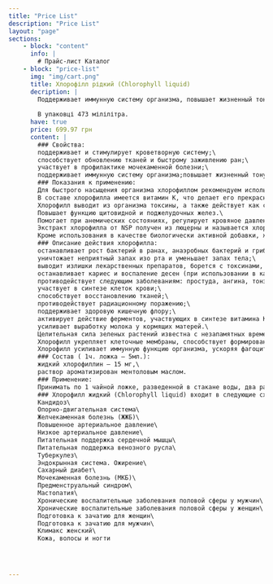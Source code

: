 ```yaml
---
title: "Price List"
description: "Price List"
layout: "page"
sections:
    - block: "content"
      info: |
        # Прайс-лист Каталог
    - block: "price-list"
      img: "img/cart.png"
      title: Хлорофілл рідкий (Chlorophyll liquid)
      decription: |
        Поддерживает иммунную систему организма, повышает жизненный тонус.
        
        В упаковці 473 мілілітра.
      have: true
      price: 699.97 грн
      content: |
        ### Свойства:
        поддерживает и стимулирует кроветворную систему;\
        способствует обновлению тканей и быстрому заживлению ран;\
        участвует в профилактике мочекаменной болезни;\
        поддерживает иммунную систему организма;повышает жизненный тонус.
        ### Показания к применению:
        Для быстрого насыщения организма хлорофиллом рекомендуем использовать Хлорофилл жидкий, для стойкого и пролонгированного эффекта  — Хлорофилл в капсулах.\
        В составе хлорофилла имеется витамин К, что делает его прекрасным средством для профилактики мочекаменной болезни, так как он сдерживает образование кристаллов оксалата кальция в моче.
        Хлорофилл выводит из организма токсины, а также действует как слабое мочегонное средство. Он обладает дезодорирующим свойством, в частности удаляет неприятный запах изо рта.\
        Повышает функцию щитовидной и поджелудочных желез.\
        Помогает при анемических состояниях, регулирует кровяное давление, усиливает работу кишечника, снижает нервозность. Хлорофилл необходим людям, по каким-либо причинам получающим мало солнечного света, офисным работникам и всем тем, кто безвыездно живет в крупных городах.\
        Экстракт хлорофилла от NSP получен из люцерны и называется хлорофиллином.\
        Кроме использования в качестве биологически активной добавки, жидкий хлорофилл может применяться для спринцевания при трихомонадном кольпите, а также для полоскания носоглотки при ЛОР-патологии.
        ### Описание действия хлорофилла:
        останавливает рост бактерий в ранах, анаэробных бактерий и грибков в кишечнике;\ 
        уничтожает неприятный запах изо рта и уменьшает запах тела;\
        выводит излишки лекарственных препаратов, борется с токсинами, дезактивирует многие канцерогены;
        останавливает кариес и воспаление десен (при использовании в качестве аппликаций);\
        противодействует следующим заболеваниям: простуда, ангина, тонзилит, пиорея, гингивит, язва желудка и кишечника, различные кожные воспаления, артрит и т.д.;\
        участвует в синтезе клеток крови;\
        способствует восстановлению тканей;\
        противодействует радиационному поражению;\
        поддерживает здоровую кишечную флору;\
        активирует действие ферментов, участвующих в синтезе витамина К;\
        усиливает выработку молока у кормящих матерей.\
        Целительная сила зеленых растений известна с незапамятных времен. Это объясняется содержанием в них большого количества хлорофилла. Преобразуя энергию солнечного света, хлорофилл играет очень важную роль в жизни растений. Научное определение хлорофилла — это зеленый пигмент растений, с помощью которого они улавливают энергию солнечного света и осуществляют фотосинтез. Ученые обнаружили удивительное сходство в строении молекулы хлорофилла и гемоглобина — основного дыхательного пигмента крови человека. Единственное отличие заключается в том, что в центре хелатного комплекса в хлорофилле находится атом магния, а в гемоглобине — железо. Поэтому хлорофилл способен оказывать на кровь воздействие сходное с действием гемоглобина: повышать уровень кислорода, ускорять азотистый обмен.\
        Хлорофилл укрепляет клеточные мембраны, способствует формированию соединительных тканей, что помогает в заживлении эрозий, язв, открытых ран.\
        Хлорофилл усиливает иммунную функцию организма, ускоряя фагоцитоз. Кроме этих удивительных качеств, хлорофилл способен предотвращать патологические изменения молекул ДНК. Некоторые исследователи считают, что хлорофилл блокирует первый этап превращения здоровых клеток в раковые. Таким образом, он является еще и антимутагеном.
        ### Состав ( 1ч. ложка — 5мл.):
        жидкий хлорофиллин — 15 мг,\
        раствор ароматизирован ментоловым маслом.
        ### Применение:
        Принимать по 1 чайной ложке, разведенной в стакане воды, два раза в день.
        ### Хлорофилл жидкий (Chlorophyll liquid) входит в следующие схемы применения БАДов:
        Кандидоз\
        Опорно-двигательная система\
        Желчекаменная болезнь (ЖЖБ)\
        Повышенное артериальное давление\
        Низкое артериальное давление\
        Питательная поддержка сердечной мышцы\
        Питательная поддержка венозного русла\
        Туберкулез\
        Эндокрынная система. Ожирение\
        Сахарный диабет\
        Мочекаменная болезнь (МКБ)\
        Предменструальный синдром\
        Мастопатия\
        Хронические воспалительные заболевания половой сферы у мужчин\
        Хронические воспалительные заболевания половой сферы у женщин\
        Подготовка к зачатию для женщин\
        Подготовка к зачатию для мужчин\
        Климакс женский\
        Кожа, волосы и ногти




---
```

